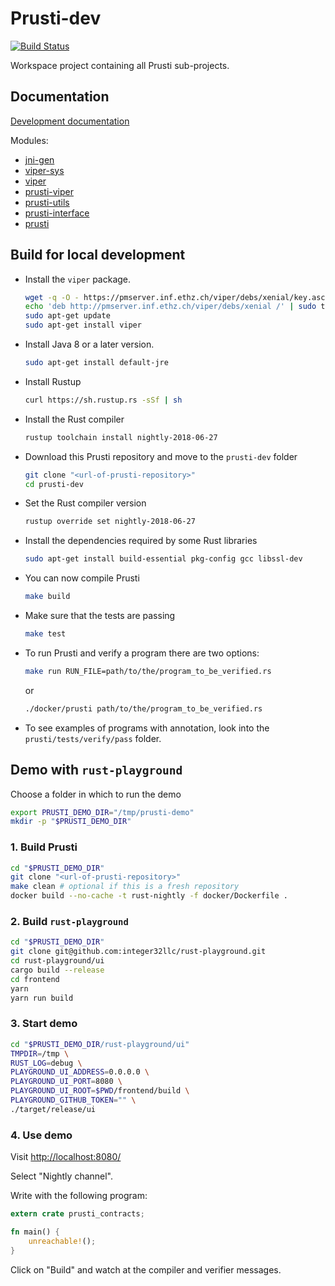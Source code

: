 Prusti-dev
==========

[![Build Status][build_badge]][build_status]


Workspace project containing all Prusti sub-projects.

[build_badge]: https://travis-ci.org/viperproject/prusti-dev.svg
[build_status]: https://travis-ci.org/viperproject/prusti-dev


Documentation
-------------

[Development documentation](https://viperproject.github.io/prusti-dev/)

Modules:

- [jni-gen](https://viperproject.github.io/prusti-dev/jni_gen/)
- [viper-sys](https://viperproject.github.io/prusti-dev/viper_sys/)
- [viper](https://viperproject.github.io/prusti-dev/viper/)
- [prusti-viper](https://viperproject.github.io/prusti-dev/prusti_viper/)
- [prusti-utils](https://viperproject.github.io/prusti-dev/prusti_utils/)
- [prusti-interface](https://viperproject.github.io/prusti-dev/prusti_interface/)
- [prusti](https://viperproject.github.io/prusti-dev/prusti/)


Build for local development
---------------------------

- Install the `viper` package.

    ```bash
    wget -q -O - https://pmserver.inf.ethz.ch/viper/debs/xenial/key.asc | sudo apt-key add -
    echo 'deb http://pmserver.inf.ethz.ch/viper/debs/xenial /' | sudo tee /etc/apt/sources.list.d/viper.list
    sudo apt-get update  
    sudo apt-get install viper
    ```

- Install Java 8 or a later version.

    ```bash
    sudo apt-get install default-jre
    ```

- Install Rustup

	```bash
	curl https://sh.rustup.rs -sSf | sh
	```

- Install the Rust compiler

    ```bash
    rustup toolchain install nightly-2018-06-27
    ```

- Download this Prusti repository and move to the `prusti-dev` folder

	```bash
	git clone "<url-of-prusti-repository>"
	cd prusti-dev
	```

- Set the Rust compiler version

    ```bash
    rustup override set nightly-2018-06-27
    ```

- Install the dependencies required by some Rust libraries

	```bash
	sudo apt-get install build-essential pkg-config gcc libssl-dev
	```

- You can now compile Prusti

    ```bash
    make build
    ```

- Make sure that the tests are passing

    ```bash
    make test
    ```

- To run Prusti and verify a program there are two options:

    ```bash
    make run RUN_FILE=path/to/the/program_to_be_verified.rs
    ```

	or

    ```bash
    ./docker/prusti path/to/the/program_to_be_verified.rs
    ```

- To see examples of programs with annotation, look into the `prusti/tests/verify/pass` folder.


Demo with `rust-playground`
---------------------------

Choose a folder in which to run the demo
```bash
export PRUSTI_DEMO_DIR="/tmp/prusti-demo"
mkdir -p "$PRUSTI_DEMO_DIR"
```

### 1. Build Prusti
```bash
cd "$PRUSTI_DEMO_DIR"
git clone "<url-of-prusti-repository>"
make clean # optional if this is a fresh repository
docker build --no-cache -t rust-nightly -f docker/Dockerfile .
```

### 2. Build `rust-playground`
```bash
cd "$PRUSTI_DEMO_DIR"
git clone git@github.com:integer32llc/rust-playground.git
cd rust-playground/ui
cargo build --release
cd frontend
yarn
yarn run build
```

### 3. Start demo
```bash
cd "$PRUSTI_DEMO_DIR/rust-playground/ui"
TMPDIR=/tmp \
RUST_LOG=debug \
PLAYGROUND_UI_ADDRESS=0.0.0.0 \
PLAYGROUND_UI_PORT=8080 \
PLAYGROUND_UI_ROOT=$PWD/frontend/build \
PLAYGROUND_GITHUB_TOKEN="" \
./target/release/ui
```

### 4. Use demo

Visit <http://localhost:8080/>

Select "Nightly channel".

Write with the following program:
```rust
extern crate prusti_contracts;

fn main() {
    unreachable!();
}
```

Click on "Build" and watch at the compiler and verifier messages.

